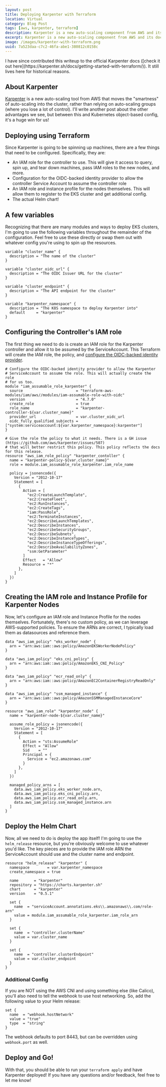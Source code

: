 ```yaml
---
layout: post
title: Deploying Karpenter with Terraform
location: Virtual
category: Blog Post
tags: [aws, karpenter, terraform]
description: Karpenter is a new auto-scaling component from AWS and its docs are still growing. Here's how to deploy it using Terraform.
excerpt: Karpenter is a new auto-scaling component from AWS and its docs are still growing. Here's how to deploy it using Terraform.
image: /images/karpenter-with-terraform.png
uuid: 7a523daa-c7c2-46fa-abe1-380812c0158c
---
```


<div class="alert alert-info" markdown="1">
I have since contributed this writeup to the official Karpenter docs ([check it out here](https://karpenter.sh/docs/getting-started-with-terraform/)). It still lives here for historical reasons.
</div>

## About Karpenter

[Karpenter](https://karpenter.sh) is a new auto-scaling tool from AWS that moves the "smartness" of auto-scaling into the cluster, rather than relying on auto-scaling groups (where you lose a lot of control). I'll write another post about the other advantages we see, but between this and Kubernetes object-based config, it's a huge win for us!

## Deploying using Terraform

Since Karpenter is going to be spinning up machines, there are a few things that need to be configured. Specifically, they are:

- An IAM role for the controller to use. This will give it access to query, spin up, and tear down machines, pass IAM roles to the new nodes, and more.
- Configuration for the OIDC-backed identity provider to allow the controller Service Account to assume the controller role
- An IAM role and instance profile for the nodes themselves. This will allow them to register to the EKS cluster and get additional config.
- The actual Helm chart!

## A few variables

Recognizing that there are many modules and ways to deploy EKS clusters, I'm going to use the following variables throughout the remainder of the configuration. Feel free to use these directly or swap them out with whatever config you're using to spin up the resources.

```hcl
variable "cluster_name" {
  description = "The name of the cluster"
}

variable "cluster_oidc_url" {
  description = "The OIDC Issuer URL for the cluster"
}

variable "cluster_endpoint" {
  description = "The API endpoint for the cluster"
}

variable "karpenter_namespace" {
  description = "The K8S namespace to deploy Karpenter into"
  default     = "karpenter"
}
```

## Configuring the Controller's IAM role

The first thing we need to do is create an IAM role for the Karpenter controller and allow it to be assumed by the ServiceAccount. This Terraform will create the IAM role, the policy, and [configure the OIDC-backed identity provider](https://docs.aws.amazon.com/eks/latest/userguide/specify-service-account-role.html).

```hcl
# Configure the OIDC-backed identity provider to allow the Karpenter
# ServiceAccount to assume the role. This will actually create the role
# for us too.
module "iam_assumable_role_karpenter" {
  source                        = "terraform-aws-modules/iam/aws//modules/iam-assumable-role-with-oidc"
  version                       = "4.7.0"
  create_role                   = true
  role_name                     = "karpenter-controller-${var.cluster_name}"
  provider_url                  = var.cluster_oidc_url
  oidc_fully_qualified_subjects = ["system:serviceaccount:${var.karpenter_namespace}:karpenter"]
}

# Give the role the policy to what it needs. There is a GH issue (https://github.com/aws/karpenter/issues/507)
# that will better restrict this policy. This policy reflects the docs for this release.
resource "aws_iam_role_policy" "karpenter_contoller" {
  name = "karpenter-policy-${var.cluster_name}"
  role = module.iam_assumable_role_karpenter.iam_role_name

  policy = jsonencode({
    Version = "2012-10-17"
    Statement = [
      {
        Action = [
          "ec2:CreateLaunchTemplate",
          "ec2:CreateFleet",
          "ec2:RunInstances",
          "ec2:CreateTags",
          "iam:PassRole",
          "ec2:TerminateInstances",
          "ec2:DescribeLaunchTemplates",
          "ec2:DescribeInstances",
          "ec2:DescribeSecurityGroups",
          "ec2:DescribeSubnets",
          "ec2:DescribeInstanceTypes",
          "ec2:DescribeInstanceTypeOfferings",
          "ec2:DescribeAvailabilityZones",
          "ssm:GetParameter"
        ]
        Effect   = "Allow"
        Resource = "*"
      },
    ]
  })
}
```


## Creating the IAM role and Instance Profile for Karpenter Nodes

Now, let's configure an IAM role and Instance Profile for the nodes themselves. Fortunately, there's no custom policy, as we can leverage AWS-supported policies. To ensure the ARNs are correct, I typically load them as datasources and reference them.

```hcl
data "aws_iam_policy" "eks_worker_node" {
  arn = "arn:aws:iam::aws:policy/AmazonEKSWorkerNodePolicy"
}

data "aws_iam_policy" "eks_cni_policy" {
  arn = "arn:aws:iam::aws:policy/AmazonEKS_CNI_Policy"
}

data "aws_iam_policy" "ecr_read_only" {
  arn = "arn:aws:iam::aws:policy/AmazonEC2ContainerRegistryReadOnly"
}

data "aws_iam_policy" "ssm_managed_instance" {
  arn = "arn:aws:iam::aws:policy/AmazonSSMManagedInstanceCore"
}

resource "aws_iam_role" "karpenter_node" {
  name = "karpenter-node-${var.cluster_name}"

  assume_role_policy = jsonencode({
    Version = "2012-10-17"
    Statement = [
      {
        Action = "sts:AssumeRole"
        Effect = "Allow"
        Sid    = ""
        Principal = {
          Service = "ec2.amazonaws.com"
        }
      },
    ]
  })

  managed_policy_arns = [
    data.aws_iam_policy.eks_worker_node.arn,
    data.aws_iam_policy.eks_cni_policy.arn,
    data.aws_iam_policy.ecr_read_only.arn,
    data.aws_iam_policy.ssm_managed_instance.arn
  ]
}
```

## Deploy the Helm Chart

Now, all we need to do is deploy the app itself! I'm going to use the `helm_release` resource, but you're obviously welcome to use whatever you'd like. The key pieces are to provide the IAM role ARN the ServiceAccount should use and the cluster name and endpoint.  

```hcl
resource "helm_release" "karpenter" {
  namespace        = var.karpenter_namespace
  create_namespace = true

  name       = "karpenter"
  repository = "https://charts.karpenter.sh"
  chart      = "karpenter"
  version    = "0.5.1"

  set {
    name  = "serviceAccount.annotations.eks\\.amazonaws\\.com/role-arn"
    value = module.iam_assumable_role_karpenter.iam_role_arn
  }

  set {
    name  = "controller.clusterName"
    value = var.cluster_name
  }

  set {
    name  = "controller.clusterEndpoint"
    value = var.cluster_endpoint
  }
}
```

### Additional Config

If you are NOT using the AWS CNI and using something else (like Calico), you'll also need to tell the webhook to use host networking. So, add the following value to your Helm release:

```hcl
set {
  name  = "webhook.hostNetwork"
  value = "true"
  type  = "string"
}
```

The webhook defaults to port 8443, but can be overridden using `webhook.port` as well.


## Deploy and Go!

With that, you should be able to run your `terraform apply` and have Karpenter deployed! If you have any questions and/or feedback, feel free to let me know!
